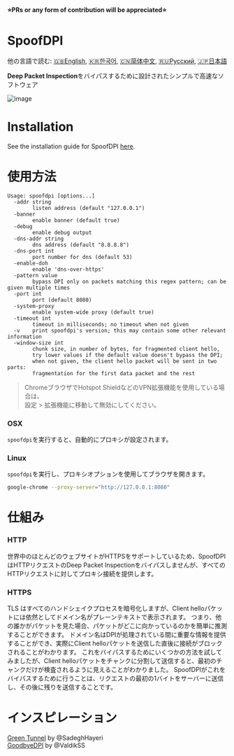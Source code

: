 **⭐PRs or any form of contribution will be appreciated⭐**

# SpoofDPI

他の言語で読む: [🇬🇧English](https://github.com/xvzc/SpoofDPI), [🇰🇷한국어](https://github.com/xvzc/SpoofDPI/blob/main/_docs/README_ko.md), [🇨🇳简体中文](https://github.com/xvzc/SpoofDPI/blob/main/_docs/README_zh-cn.md), [🇷🇺Русский](https://github.com/xvzc/SpoofDPI/blob/main/_docs/README_ru.md), [🇯🇵日本語](https://github.com/xvzc/SpoofDPI/blob/main/_docs/README_ja.md)

**Deep Packet Inspection**をバイパスするために設計されたシンプルで高速なソフトウェア  
  
![image](https://user-images.githubusercontent.com/45588457/148035986-8b0076cc-fefb-48a1-9939-a8d9ab1d6322.png)

# Installation
See the installation guide for SpoofDPI [here](https://github.com/xvzc/SpoofDPI/blob/main/_docs/QUICK_START.md).

# 使用方法
```
Usage: spoofdpi [options...]
  -addr string
        listen address (default "127.0.0.1")
  -banner
        enable banner (default true)
  -debug
        enable debug output
  -dns-addr string
        dns address (default "8.8.8.8")
  -dns-port int
        port number for dns (default 53)
  -enable-doh
        enable 'dns-over-https'
  -pattern value
        bypass DPI only on packets matching this regex pattern; can be given multiple times
  -port int
        port (default 8080)
  -system-proxy
        enable system-wide proxy (default true)
  -timeout int
        timeout in milliseconds; no timeout when not given
  -v    print spoofdpi's version; this may contain some other relevant information
  -window-size int
        chunk size, in number of bytes, for fragmented client hello,
        try lower values if the default value doesn't bypass the DPI;
        when not given, the client hello packet will be sent in two parts:
        fragmentation for the first data packet and the rest
```
> ChromeブラウザでHotspot ShieldなどのVPN拡張機能を使用している場合は、  
  設定 > 拡張機能に移動して無効にしてください。

### OSX
`spoofdpi`を実行すると、自動的にプロキシが設定されます。

### Linux
`spoofdpi`を実行し、プロキシオプションを使用してブラウザを開きます。  
```bash
google-chrome --proxy-server="http://127.0.0.1:8080"
```

# 仕組み
### HTTP
世界中のほとんどのウェブサイトがHTTPSをサポートしているため、SpoofDPIはHTTPリクエストのDeep Packet Inspectionをバイパスしませんが、すべてのHTTPリクエストに対してプロキシ接続を提供します。

### HTTPS
TLS はすべてのハンドシェイクプロセスを暗号化しますが、Client helloパケットには依然としてドメイン名がプレーンテキストで表示されます。 
つまり、他の誰かがパケットを見た場合、パケットがどこに向かっているのかを簡単に推測することができます。 
ドメイン名はDPIが処理されている間に重要な情報を提供することができ、実際にClient helloパケットを送信した直後に接続がブロックされることがわかります。
これをバイパスするためにいくつかの方法を試してみましたが、Client helloパケットをチャンクに分割して送信すると、最初のチャンクだけが検査されるように見えることがわかりました。 
SpoofDPIがこれをバイパスするために行うことは、リクエストの最初の1バイトをサーバーに送信し、その後に残りを送信することです。

# インスピレーション
[Green Tunnel](https://github.com/SadeghHayeri/GreenTunnel) by @SadeghHayeri  
[GoodbyeDPI](https://github.com/ValdikSS/GoodbyeDPI) by @ValdikSS

